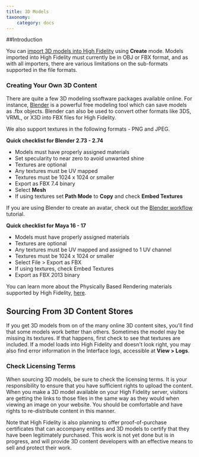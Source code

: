 ```yaml
---
title: 3D Models
taxonomy:
    category: docs
---
```


##Introduction

You can [import 3D models into High Fidelity](../entities/model-entities) using **Create** mode. Models imported into High Fidelity must currently be in OBJ or FBX format, and as with all importers, there are various limitations on the sub-formats supported in the file formats.

### Creating Your Own 3D Content

There are quite a few 3D modeling ssoftware packages available online. For instance, [Blender](https://www.blender.org/) is a powerful free modeling tool which can save models as .fbx objects. Blender can also be used to convert other formats like 3DS, VRML, or X3D into FBX files for High Fidelity.

We also support textures in the following formats - PNG and JPEG. 

**Quick checklist for Blender 2.73 - 2.74**

- Models must have properly assigned materials
- Set specularity to near zero to avoid unwanted shine
- Textures are optional
- Any textures must be UV mapped
- Textures must be 1024 x 1024 or smaller
- Export as FBX 7.4 binary
- Select **Mesh**
- If using textures set **Path Mode** to **Copy** and check **Embed Textures**

If you are using Blender to create an avatar, check out the [Blender workflow](https://docs.highfidelity.com/create-and-explore/avatars/blender-workflow) tutorial.

**Quick checklist for Maya 16 - 17**

- Models must have properly assigned materials
- Textures are optional
- Any textures must be UV mapped and assigned to 1 UV channel
- Textures must be 1024 x 1024 or smaller
- Select File > Export as FBX
- If using textures, check Embed Textures
- Export as FBX 2013 binary

You can learn more about the Physically Based Rendering materials supported by High Fidelity, [here](../3d-modeling/materials).

## Sourcing From 3D Content Stores

If you get 3D models from on of the many online 3D content sites, you'll find that some models work better than others. Sometimes the model may be missing its textures. If that happens, first check to see that textures are included. If a model loads into High Fidelity and doesn't look right, you may also find error information in the Interface logs, accessible at **View > Logs**.

### Check Licensing Terms

When sourcing 3D models, be sure to check the licensing terms. It is your responsibility to ensure that you have sufficient rights to upload the content. When you make a 3D model available on your High Fidelity server, visitors are getting the links to those files in the same way as they would when viewing an image on your website. You should be comfortable and have rights to re-distribute content in this manner.

Note that High Fidelity is also planning to offer proof-of-purchase certificates that can accompany entities and 3D models to certify that they have been legitimately purchased. This work is not yet done but is in progress, and will provide 3D content developers with an effective means to sell and protect their work.
